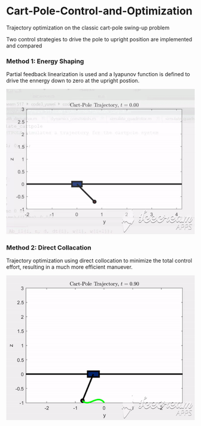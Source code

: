 # Cart-Pole-Control-and-Optimization
Trajectory optimization on the classic cart-pole swing-up problem

Two control strategies to drive the pole to upright position are implemented and compared 

### Method 1: Energy Shaping
Partial feedback linearization is used and a lyapunov function is defined to drive the ennergy down to zero at the upright postion.


![](test_es.gif)



### Method 2: Direct Collacation
Trajectory optimization using direct collocation to minimize the total control effort, resulting in a much more efficient manuever. 


![](test_dc.gif)
